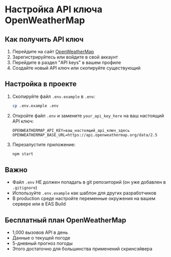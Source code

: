 # Настройка API ключа OpenWeatherMap

## Как получить API ключ

1. Перейдите на сайт [OpenWeatherMap](https://openweathermap.org/api)
2. Зарегистрируйтесь или войдите в свой аккаунт
3. Перейдите в раздел "API keys" в вашем профиле
4. Создайте новый API ключ или скопируйте существующий

## Настройка в проекте

1. Скопируйте файл `.env.example` в `.env`:
   ```bash
   cp .env.example .env
   ```

2. Откройте файл `.env` и замените `your_api_key_here` на ваш настоящий API ключ:
   ```
   OPENWEATHERMAP_API_KEY=ваш_настоящий_api_ключ_здесь
   OPENWEATHERMAP_BASE_URL=https://api.openweathermap.org/data/2.5
   ```

3. Перезапустите приложение:
   ```bash
   npm start
   ```

## Важно

- Файл `.env` НЕ должен попадать в git репозиторий (он уже добавлен в `.gitignore`)
- Используйте `.env.example` как шаблон для других разработчиков
- В production среде настройте переменные окружения на вашем сервере или в EAS Build

## Бесплатный план OpenWeatherMap

- 1,000 вызовов API в день
- Данные о текущей погоде
- 5-дневный прогноз погоды
- Этого достаточно для большинства применений скринсэйвера
